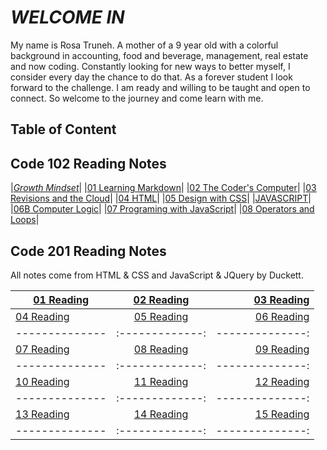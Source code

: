# *WELCOME IN*

My name is Rosa Truneh. A mother of a 9 year old with a colorful background in accounting, food and beverage, management, real estate and now coding. Constantly looking for new ways to better myself, I consider every day the chance to do that. As a forever student I look forward to the challenge. I am ready and willing to be taught and open to connect. So welcome to the journey and come learn with me.

## **Table of Content**

## Code 102 Reading Notes ##

|[*Growth Mindset*](welcome.md)|
|[01 Learning Markdown](summary.md)|
|[02 The Coder's Computer](TextEditor.md)|
|[03 Revisions and the Cloud](revisions-cloud.md)|
|[04 HTML](Designing.md)|
|[05 Design with CSS](chapter11.md)|
|[JAVASCRIPT](Javascript.md)|
|[06B Computer Logic](complogic.md)|
|[07 Programing with JavaScript](jslab7.md)|
|[08 Operators and Loops](operators.md)|

##  Code 201 Reading Notes ##

All notes come from HTML & CSS and JavaScript & JQuery by Duckett. 


| [01 Reading](class-01.md) | [02 Reading](class-02.md)| [03 Reading](class-03.md) |
| -------------- |:-------------:| --------------:|
| [04 Reading](class-04.md) | [05 Reading]()| [06 Reading]() |
| -------------- |:-------------:| --------------:|
| [07 Reading]() | [08 Reading]()| [09 Reading]() |
| -------------- |:-------------:| --------------:|
| [10 Reading]() | [11 Reading]()| [12 Reading]() |
| -------------- |:-------------:| --------------:|
| [13 Reading]() | [14 Reading]()| [15 Reading]() |
| -------------- |:-------------:| --------------:|